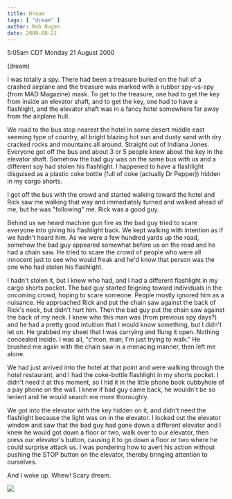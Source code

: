 ```yaml
---
title: Dream
tags: [ "dream" ]
author: Rob Nugen
date: 2000-08-21
---
```


<title>Spy vs Spy</title>
<p class=date>5:05am CDT Monday 21 August 2000</p>
<p class=note>(dream)</p>

<p class=dream>I was totally a spy.  There had been a treasure buried
on the hull of a crashed airplane and the treasure was marked with a
rubber spy-vs-spy (from MAD Magazine) mask.  To get to the treasure,
one had to get the key from inside an elevator shaft, and to get the
key, one had to have a flashlight, and the elevator shaft was in a
fancy hotel somewhere far away from the airplane hull.

<p class=dream>We road to the bus stop nearest the hotel in some
desert middle east seeming type of country, all bright blazing hot sun
and dusty sand with dry cracked rocks and mountains all around.
Straight out of Indiana Jones.  Everyone got off the bus and about 3
or 5 people knew about the key in the elevator shaft.  Somehow the bad
guy was on the same bus with us and a different spy had stolen his
flashlight.  I happened to have a flashlight disguised as a plastic
coke bottle (full of coke (actually Dr Pepper)) hidden in my cargo
shorts.

<p class=dream>I got off the bus with the crowd and started walking
toward the hotel and Rick saw me walking that way and immediately
turned and walked ahead of me, but he was "following" me.  Rick was a
good guy.

<p class=dream>Behind us we heard machine gun fire as the bad guy
tried to scare everyone into giving his flashlight back.  We kept
walking with intention as if we hadn't heard him.  As we were a few
hundred yards up the road, somehow the bad guy appeared somewhat
before us on the road and he had a chain saw.  He tried to scare the
crowd of people who were all innocent just to see who would freak and
he'd know that person was the one who had stolen his flashlight.

<p class=dream>I hadn't stolen it, but I knew who had, and I had a
different flashlight in my cargo shorts pocket.  The bad guy started
feigning toward individuals in the oncoming crowd, hoping to scare
someone.  People mostly ignored him as a nuisance.  He approached Rick
and put the chain saw against the back of Rick's neck, but didn't hurt
him.  Then the bad guy put the chain saw against the back of my neck.
I knew who this man was (from previous spy days?)  and he had a pretty
good intuition that I would know something, but I didn't let on.  He
grabbed my sheet that I was carrying and flung it open.  Nothing
concealed inside.  I was all, "c'mon, man; I'm just trying to walk."
He brushed me again with the chain saw in a menacing manner, then left
me alone.

<p class=dream>We had just arrived into the hotel at that point and
were walking through the hotel restaurant, and I had the coke-bottle
flashlight in my shorts pocket.  I didn't need it at this moment, so I
hid it in the little phone book cubbyhole of a pay phone on the wall.
I knew if bad guy came back, he wouldn't be so lenient and he would
search me more thoroughly.

<p class=dream>We got into the elevator with the key hidden on it, and
didn't need the flashlight because the light was on in the elevator.
I looked out the elevator window and saw that the bad guy had gone down
a different elevator and I knew he would got down a floor or two,
walk over to our elevator, then press our elevator's button, causing
it to go down a floor or two where he could surprise attack us.  I
was pondering how to avert his action without pushing the STOP button
on the elevator, thereby bringing attention to ourselves.

<p>And I woke up.  Whew!  Scary dream.

<p><img src='/images/rob/wL-ROB.gif'>

